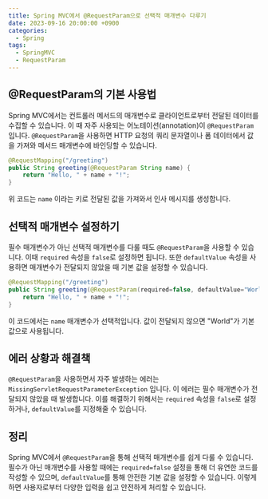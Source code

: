 ```yaml
---
title: Spring MVC에서 @RequestParam으로 선택적 매개변수 다루기
date: 2023-09-16 20:00:00 +0900
categories:
  - Spring
tags:
  - SpringMVC
  - RequestParam
---
```

## @RequestParam의 기본 사용법

Spring MVC에서는 컨트롤러 메서드의 매개변수로 클라이언트로부터 전달된 데이터를 수집할 수 있습니다. 이 때 자주 사용되는 어노테이션(annotation)이 `@RequestParam`입니다. `@RequestParam`을 사용하면 HTTP 요청의 쿼리 문자열이나 폼 데이터에서 값을 가져와 메서드 매개변수에 바인딩할 수 있습니다. 

```java
@RequestMapping("/greeting")
public String greeting(@RequestParam String name) {
    return "Hello, " + name + "!";
}
```

위 코드는 `name` 이라는 키로 전달된 값을 가져와서 인사 메시지를 생성합니다.

## 선택적 매개변수 설정하기

필수 매개변수가 아닌 선택적 매개변수를 다룰 때도 `@RequestParam`을 사용할 수 있습니다. 이때 `required` 속성을 `false`로 설정하면 됩니다. 또한 `defaultValue` 속성을 사용하면 매개변수가 전달되지 않았을 때 기본 값을 설정할 수 있습니다.

```java
@RequestMapping("/greeting")
public String greeting(@RequestParam(required=false, defaultValue="World") String name) {
    return "Hello, " + name + "!";
}
```

이 코드에서는 `name` 매개변수가 선택적입니다. 값이 전달되지 않으면 "World"가 기본값으로 사용됩니다.

## 에러 상황과 해결책

`@RequestParam`을 사용하면서 자주 발생하는 에러는 `MissingServletRequestParameterException` 입니다. 이 에러는 필수 매개변수가 전달되지 않았을 때 발생합니다. 이를 해결하기 위해서는 `required` 속성을 `false`로 설정하거나, `defaultValue`를 지정해줄 수 있습니다.

## 정리

Spring MVC에서 `@RequestParam`을 통해 선택적 매개변수를 쉽게 다룰 수 있습니다. 필수가 아닌 매개변수를 사용할 때에는 `required=false` 설정을 통해 더 유연한 코드를 작성할 수 있으며, `defaultValue`를 통해 안전한 기본 값을 설정할 수 있습니다. 이렇게 하면 사용자로부터 다양한 입력을 쉽고 안전하게 처리할 수 있습니다.